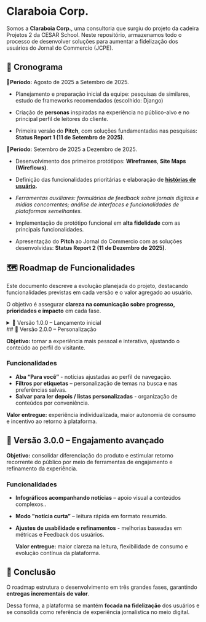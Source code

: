 # Claraboia Corp.
Somos a **Claraboia Corp.**, uma consultoria que surgiu do projeto da cadeira Projetos 2 da CESAR School. Neste repositório, armazenamos todo o processo de desenvolver soluções para aumentar a fidelização dos usuários do Jornal do Commercio (JCPE).

## 📆 Cronograma
🔹**Período:** Agosto de 2025 a Setembro de 2025.
- Planejamento e preparação inicial da equipe: pesquisas de similares, estudo de frameworks recomendados (escolhido: Django)

- Criação de **personas** inspiradas na experiência no público-alvo e no principal perfil de leitores do cliente.

- Primeira versão do **Pitch**, com soluções fundamentadas nas pesquisas: **Status Report 1 (11 de Setembro de 2025)**.

🔹**Período:** Setembro de 2025 a Dezembro de 2025.
- Desenvolvimento dos primeiros protótipos: **Wireframes**, **Site Maps (Wireflows)**.

- Definição das funcionalidades prioritárias e elaboração de **[histórias de usuário](https://docs.google.com/document/d/1dFxsWXsw0cB63S2mtLjf79MelrSWsfCBAPUQXszEGpo/edit?usp=sharing).**

- *Ferramentas auxiliares: formulários de feedback sobre jornais digitais e mídias concorrentes; análise de interfaces e funcionalidades de plataformas semelhantes.*
- Implementação de protótipo funcional em **alta fidelidade** com as principais funcionalidades.

- Apresentação do **Pitch** ao Jornal do Commercio com as soluções desenvolvidas: **Status Report 2 (11 de Dezembro de 2025)**.

## 🗺️ Roadmap de Funcionalidades
Este documento descreve a evolução planejada do projeto, destacando funcionalidades previstas em cada versão e o valor agregado ao usuário.

O objetivo é assegurar **clareza na comunicação sobre progresso, prioridades e impacto** em cada fase.

<details>
<summary>🚀 Versão 1.0.0 – Lançamento inicial</summary>
**Período de desenvolvimento:** Setembro de 2025 a Dezembro de 2025.

**Período de desenvolvimento:** Setembro de 2025 a Dezembro de 2025.
**Objetivo:** oferecer impacto imediato com melhorias de usabilidade e uma experiência de leitura mais clara, dinâmica e atrativa.

### Funcionalidades
🔹**Reorganização do layout**
  - Inclusão de seções como *Mais lidas*, *Clima* e *Tábua de maré* no topo da página.

  - Ajustes em abas, menus, textos, imagens e botões.

    **Valor entregue:** maior conforto visual, melhor compreensão da informação e estímulo à permanência.

🔹**Novas abas principais de notícias**
  - Carrossel vertical para consumo contínuo, seção de notícias curtas e aba *Linhas do Tempo* com cronologia de eventos.
    
    **Valor entregue:** diversificação de leitura, incentivo à curiosidade e aumento de interações sucessivas.

🔹**Ranking e organização por relevância/popularidade**
  - Conteúdos exibidos com base em engajamento e interesse coletivo.

    **Valor entregue:** acesso facilitado aos temas mais pertinentes, reforçando atualidade.

🔹**Ferramenta de Feedback**
- Canal direto para opiniões, sugestões e registro de dificuldades.

    **Valor entregue:** evolução contínua baseada em dados reais, fortalecendo a relação entre público e redação.

**Previsão de lançamento: 11 de Dezembro de 2025**
</details>
## 🔮 Versão 2.0.0 – Personalização

**Objetivo:** tornar a experiência mais pessoal e interativa, ajustando o conteúdo ao perfil do visitante.

### Funcionalidades
- **Aba “Para você”** - notícias ajustadas ao perfil de navegação.
- **Filtros por etiquetas** – personalização de temas na busca e nas preferências salvas.
- **Salvar para ler depois / listas personalizadas** - organização de conteúdos por conveniência.
  
**Valor entregue:** experiência individualizada, maior autonomia de consumo e incentivo ao retorno à plataforma.

## 🔮 Versão 3.0.0 – Engajamento avançado

**Objetivo:** consolidar diferenciação do produto e estimular retorno recorrente do público por meio de ferramentas de engajamento e refinamento da experiência.

### Funcionalidades
- **Infográficos acompanhando notícias** – apoio visual a conteúdos complexos..
- **Modo "notícia curta”** – leitura rápida em formato resumido.
- **Ajustes de usabilidade e refinamentos** - melhorias baseadas em métricas e Feedback dos usuários.

    **Valor entregue:** maior clareza na leitura, flexibilidade de consumo e evolução contínua da plataforma.

## 📍 Conclusão
O roadmap estrutura o desenvolvimento em três grandes fases, garantindo **entregas incrementais de valor**.

Dessa forma, a plataforma se mantém **focada na fidelização** dos usuários e se consolida como referência de experiência jornalística no meio digital.